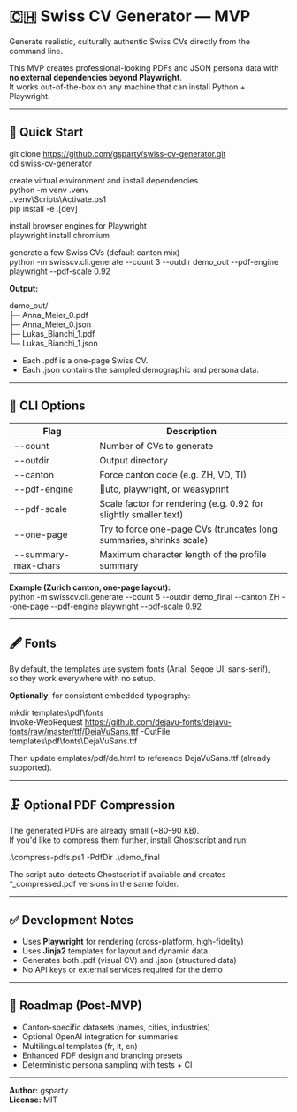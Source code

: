 ﻿# 🇨🇭 Swiss CV Generator — MVP

Generate realistic, culturally authentic Swiss CVs directly from the command line.

This MVP creates professional-looking PDFs and JSON persona data with **no external dependencies beyond Playwright**.  
It works out-of-the-box on any machine that can install Python + Playwright.

---

## 🚀 Quick Start

git clone https://github.com/gsparty/swiss-cv-generator.git  
cd swiss-cv-generator

create virtual environment and install dependencies  
python -m venv .venv  
.\.venv\Scripts\Activate.ps1  
pip install -e .[dev]

install browser engines for Playwright  
playwright install chromium

generate a few Swiss CVs (default canton mix)  
python -m swisscv.cli.generate --count 3 --outdir demo_out --pdf-engine playwright --pdf-scale 0.92

**Output:**

demo_out/  
├─ Anna_Meier_0.pdf  
├─ Anna_Meier_0.json  
├─ Lukas_Bianchi_1.pdf  
└─ Lukas_Bianchi_1.json

- Each .pdf is a one-page Swiss CV.  
- Each .json contains the sampled demographic and persona data.

---

## 🧠 CLI Options

| Flag | Description |
|------|-------------|
| --count | Number of CVs to generate |
| --outdir | Output directory |
| --canton | Force canton code (e.g. ZH, VD, TI) |
| --pdf-engine | uto, playwright, or weasyprint |
| --pdf-scale | Scale factor for rendering (e.g. 0.92 for slightly smaller text) |
| --one-page | Try to force one-page CVs (truncates long summaries, shrinks scale) |
| --summary-max-chars | Maximum character length of the profile summary |

**Example (Zurich canton, one-page layout):**  
python -m swisscv.cli.generate --count 5 --outdir demo_final --canton ZH --one-page --pdf-engine playwright --pdf-scale 0.92

---

## 🖋 Fonts

By default, the templates use system fonts (Arial, Segoe UI, sans-serif),  
so they work everywhere with no setup.

**Optionally**, for consistent embedded typography:

mkdir templates\pdf\fonts  
Invoke-WebRequest https://github.com/dejavu-fonts/dejavu-fonts/raw/master/ttf/DejaVuSans.ttf -OutFile templates\pdf\fonts\DejaVuSans.ttf

Then update 	emplates/pdf/de.html to reference DejaVuSans.ttf (already supported).

---

## 🗜 Optional PDF Compression

The generated PDFs are already small (~80–90 KB).  
If you'd like to compress them further, install Ghostscript and run:

.\compress-pdfs.ps1 -PdfDir .\demo_final

The script auto-detects Ghostscript if available and creates  
*_compressed.pdf versions in the same folder.

---

## ✅ Development Notes

- Uses **Playwright** for rendering (cross-platform, high-fidelity)  
- Uses **Jinja2** templates for layout and dynamic data  
- Generates both .pdf (visual CV) and .json (structured data)  
- No API keys or external services required for the demo

---

## 🧩 Roadmap (Post-MVP)

- Canton-specific datasets (names, cities, industries)  
- Optional OpenAI integration for summaries  
- Multilingual templates (fr, it, en)  
- Enhanced PDF design and branding presets  
- Deterministic persona sampling with tests + CI

---

**Author:** gsparty  
**License:** MIT
